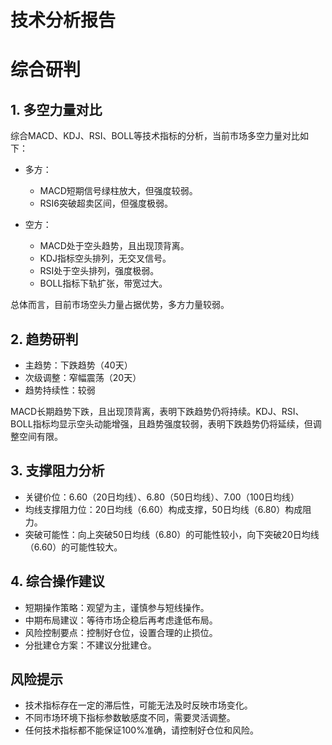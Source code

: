 # 技术分析报告

# 综合研判

## 1. 多空力量对比

综合MACD、KDJ、RSI、BOLL等技术指标的分析，当前市场多空力量对比如下：

- 多方：
  - MACD短期信号绿柱放大，但强度较弱。
  - RSI6突破超卖区间，但强度极弱。

- 空方：
  - MACD处于空头趋势，且出现顶背离。
  - KDJ指标空头排列，无交叉信号。
  - RSI处于空头排列，强度极弱。
  - BOLL指标下轨扩张，带宽过大。

总体而言，目前市场空头力量占据优势，多方力量较弱。

## 2. 趋势研判

- 主趋势：下跌趋势（40天）
- 次级调整：窄幅震荡（20天）
- 趋势持续性：较弱

MACD长期趋势下跌，且出现顶背离，表明下跌趋势仍将持续。KDJ、RSI、BOLL指标均显示空头动能增强，且趋势强度较弱，表明下跌趋势仍将延续，但调整空间有限。

## 3. 支撑阻力分析

- 关键价位：6.60（20日均线）、6.80（50日均线）、7.00（100日均线）
- 均线支撑阻力位：20日均线（6.60）构成支撑，50日均线（6.80）构成阻力。
- 突破可能性：向上突破50日均线（6.80）的可能性较小，向下突破20日均线（6.60）的可能性较大。

## 4. 综合操作建议

- 短期操作策略：观望为主，谨慎参与短线操作。
- 中期布局建议：等待市场企稳后再考虑逢低布局。
- 风险控制要点：控制好仓位，设置合理的止损位。
- 分批建仓方案：不建议分批建仓。

## 风险提示

- 技术指标存在一定的滞后性，可能无法及时反映市场变化。
- 不同市场环境下指标参数敏感度不同，需要灵活调整。
- 任何技术指标都不能保证100%准确，请控制好仓位和风险。